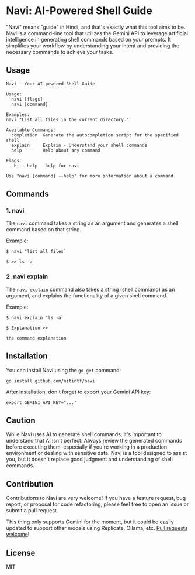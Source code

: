 # Navi: AI-Powered Shell Guide

"Navi" means "guide" in Hindi, and that's exactly what this tool aims to be. Navi is a command-line tool that utilizes the Gemini API to leverage artificial intelligence in generating shell commands based on your prompts. It simplifies your workflow by understanding your intent and providing the necessary commands to achieve your tasks.

## Usage

```shell
Navi - Your AI-powered Shell Guide

Usage:
  navi [flags]
  navi [command]

Examples:
navi "List all files in the current directory."

Available Commands:
  completion  Generate the autocompletion script for the specified shell
  explain     Explain - Understand your shell commands
  help        Help about any command

Flags:
  -h, --help   help for navi

Use "navi [command] --help" for more information about a command.
```

## Commands

### 1. navi
The `navi` command takes a string as an argument and generates a shell command based on that string.

Example:

```shell
$ navi "list all files`

$ >> ls -a
```

### 2. navi explain
The `navi explain` command also takes a string (shell command) as an argument, and explains the functionality of a given shell command.

Example:

```shell
$ navi explain "ls -a`

$ Explanation >>

the command explanation
```

## Installation

You can install Navi using the `go get` command:

```shell
go install github.com/nitintf/navi
```

After installation, don't forget to export your Gemini API key:
```shell
export GEMINI_API_KEY="..."
```

## Caution

While Navi uses AI to generate shell commands, it's important to understand that AI isn't perfect. Always review the generated commands before executing them, especially if you're working in a production environment or dealing with sensitive data. Navi is a tool designed to assist you, but it doesn't replace good judgment and understanding of shell commands.

## Contribution

Contributions to Navi are very welcome! If you have a feature request, bug report, or proposal for code refactoring, please feel free to open an issue or submit a pull request.

This thing only supports Gemini for the moment, but it could be easily updated to support other models using Replicate, Ollama, etc. [Pull requests welcome](https://github.com/zeke/yolox/issues?q=is%3Aissue+is%3Aopen+sort%3Aupdated-desc)!


## License

MIT

